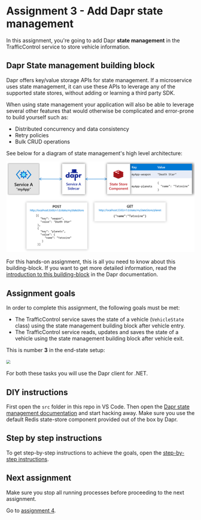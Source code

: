 # Assignment 3 - Add Dapr state management

In this assignment, you're going to add Dapr **state management** in the TrafficControl service to store vehicle information.

## Dapr State management building block

Dapr offers key/value storage APIs for state management. If a microservice uses state management, it can use these APIs to leverage any of the supported state stores, without adding or learning a third party SDK.

When using state management your application will also be able to leverage several other features that would otherwise be complicated and error-prone to build yourself such as:

- Distributed concurrency and data consistency
- Retry policies
- Bulk CRUD operations

See below for a diagram of state management's high level architecture:

<img src="img/state_management.png" style="zoom: 50%;" />

For this hands-on assignment, this is all you need to know about this building-block. If you want to get more detailed information, read the [introduction to this building-block](https://github.com/dapr/docs/blob/master/concepts/state-management/README.md) in the Dapr documentation.

## Assignment goals

In order to complete this assignment, the following goals must be met:

- The TrafficControl service saves the state of a vehicle (`VehicleState` class) using the state management building block after vehicle entry.
- The TrafficControl service reads, updates and saves the state of a vehicle using the state management building block after vehicle exit.

This is number **3** in the end-state setup:

<img src="../../dapr-traffic-control/img/dapr-setup.png" style="zoom: 67%;" />

For both these tasks you will use the Dapr client for .NET.

## DIY instructions

First open the `src` folder in this repo in VS Code. Then open the [Dapr state management documentation](https://docs.dapr.io/developing-applications/building-blocks/state-management/) and start hacking away. Make sure you use the default Redis state-store component provided out of the box by Dapr.

## Step by step instructions

To get step-by-step instructions to achieve the goals, open the [step-by-step instructions](step-by-step.md).

## Next assignment

Make sure you stop all running processes before proceeding to the next assignment.

Go to [assignment 4](../Assignment04/README.md).
